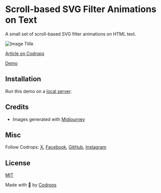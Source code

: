 # Scroll-based SVG Filter Animations on Text

A small set of scroll-based SVG filter animations on HTML text.

![Image Title](https://tympanus.net/codrops/wp-content/uploads/2024/08/svgfilter_text.jpg)

[Article on Codrops](https://tympanus.net/codrops/?p=80141)

[Demo](https://tympanus.net/Development/OnScrollSVGFilterText)

## Installation

Run this demo on a [local server](https://developer.mozilla.org/en-US/docs/Learn/Common_questions/Tools_and_setup/set_up_a_local_testing_server).

## Credits

- Images generated with [Midjourney](https://midjourney.com)

## Misc

Follow Codrops: [X](http://www.X.com/codrops), [Facebook](http://www.facebook.com/codrops), [GitHub](https://github.com/codrops), [Instagram](https://www.instagram.com/codropsss/)

## License
[MIT](LICENSE)

Made with :blue_heart:  by [Codrops](http://www.codrops.com)





